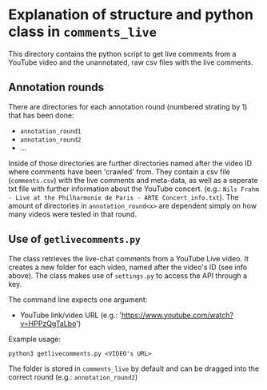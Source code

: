 # Explanation of structure and python class in `comments_live`

This directory contains the python script to get live comments from a YouTube video and the unannotated, raw csv files with the live comments.

## Annotation rounds
There are directories for each annotation round (numbered strating by 1) that has been done:
- `annotation_round1`
- `annotation_round2`
- ... 

Inside of those directories are further directories named after the video ID where comments have been 'crawled' from. They contain a csv file (`comments.csv`) with the live comments and meta-data, as well as a seperate txt file with further information about the YouTube concert. (e.g.: `Nils Frahm - Live at the Philharmonie de Paris - ARTE Concert_info.txt`).
The amount of directories in `annotation_round<x>` are dependent simply on how many videos were tested in that round.

## Use of `getlivecomments.py`
The class retrieves the live-chat comments from a YouTube Live video. It creates a new folder for each video, named after the video's ID (see info above). The class makes use of `settings.py` to access the API through a key.

The command line expects one argument: 
- YouTube link/video URL (e.g.: 'https://www.youtube.com/watch?v=HPPzQgTaLbo')

Example usage:
```
python3 getlivecomments.py <VIDEO's URL>
```

The folder is stored in `comments_live` by default and can be dragged into the correct round (e.g.: `annotation_round2`)